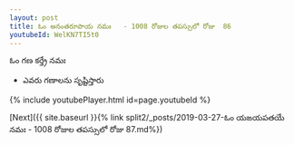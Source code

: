 ```yaml
---
layout: post
title: ఓం అనంతరూపాయ నమః   - 1008 రోజుల తపస్సులో రోజు  86
youtubeId: WelKN7TI5t0
---
```

 
 
 ఓం గణ కర్త్రే నమః  
 
 -  ఎవరు గణాలను సృష్టిస్తారు 
 
  
 
  
 
 
 
 
 
 


{% include youtubePlayer.html id=page.youtubeId %}
 
[Next]({{ site.baseurl }}{% link  split2/_posts/2019-03-27-ఓం యఙయపతయే నమః   - 1008 రోజుల తపస్సులో రోజు  87.md%})
 
